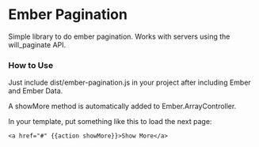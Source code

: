 # Ember Pagination

Simple library to do ember pagination. Works with servers using the will_paginate API.

### How to Use

Just include dist/ember-pagination.js in your project after including Ember and Ember Data.

A showMore method is automatically added to Ember.ArrayController. 

In your template, put something like this to load the next page:

    <a href="#" {{action showMore}}>Show More</a>
